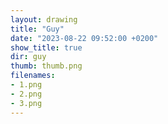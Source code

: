 ```yaml
---
layout: drawing
title: "Guy"
date: "2023-08-22 09:52:00 +0200"
show_title: true
dir: guy
thumb: thumb.png
filenames: 
- 1.png
- 2.png
- 3.png
---
```


